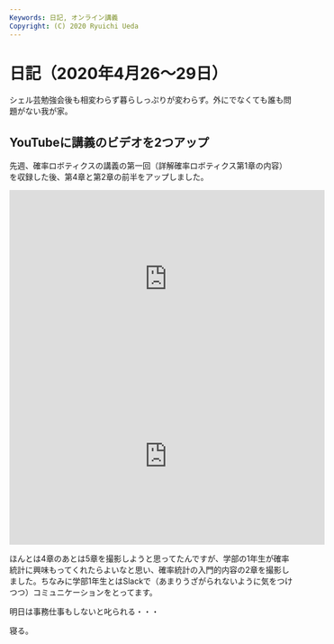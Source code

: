```yaml
---
Keywords: 日記, オンライン講義
Copyright: (C) 2020 Ryuichi Ueda
---
```


# 日記（2020年4月26〜29日）

シェル芸勉強会後も相変わらず暮らしっぷりが変わらず。外にでなくても誰も問題がない我が家。

## YouTubeに講義のビデオを2つアップ

先週、確率ロボティクスの講義の第一回（詳解確率ロボティクス第1章の内容）を収録した後、第4章と第2章の前半をアップしました。

<iframe width="560" height="315" src="https://www.youtube.com/embed/YiyttOnTuBQ" frameborder="0" allow="accelerometer; autoplay; encrypted-media; gyroscope; picture-in-picture" allowfullscreen></iframe>

<iframe width="560" height="315" src="https://www.youtube.com/embed/5VRwvnrGJ60" frameborder="0" allow="accelerometer; autoplay; encrypted-media; gyroscope; picture-in-picture" allowfullscreen></iframe>

ほんとは4章のあとは5章を撮影しようと思ってたんですが、学部の1年生が確率統計に興味もってくれたらよいなと思い、確率統計の入門的内容の2章を撮影しました。ちなみに学部1年生とはSlackで（あまりうざがられないように気をつけつつ）コミュニケーションをとってます。


明日は事務仕事もしないと叱られる・・・


寝る。
